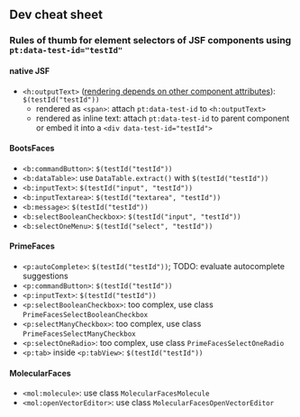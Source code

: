 ## Dev cheat sheet
### Rules of thumb for element selectors of JSF components using `pt:data-test-id="testId"`
#### native JSF
* `<h:outputText>` ([rendering depends on other component attributes](https://docs.oracle.com/javaee/7/javaserver-faces-2-2/vdldocs-facelets/h/outputText.html)): `$(testId("testId"))`
  * rendered as `<span>`: attach `pt:data-test-id` to `<h:outputText>`
  * rendered as inline text: attach `pt:data-test-id` to parent component or embed it into a `<div data-test-id="testId">`

#### BootsFaces
* `<b:commandButton>`: `$(testId("testId"))`
* `<b:dataTable>`: use `DataTable.extract()` with `$(testId("testId"))`
* `<b:inputText>`: `$(testId("input", "testId"))`
* `<b:inputTextarea>`: `$(testId("textarea", "testId"))`
* `<b:message>`: `$(testId("testId"))`
* `<b:selectBooleanCheckbox>`: `$(testId("input", "testId"))`
* `<b:selectOneMenu>`: `$(testId("select", "testId"))`

#### PrimeFaces
* `<p:autoComplete>`: `$(testId("testId"))`; TODO: evaluate autocomplete suggestions
* `<p:commandButton>`: `$(testId("testId"))`
* `<p:inputText>`: `$(testId("testId"))`
* `<p:selectBooleanCheckbox>`: too complex, use class `PrimeFacesSelectBooleanCheckbox`
* `<p:selectManyCheckbox>`: too complex, use class `PrimeFacesSelectManyCheckbox`
* `<p:selectOneRadio>`: too complex, use class `PrimeFacesSelectOneRadio`
* `<p:tab>` inside `<p:tabView>`: `$(testId("testId"))`

#### MolecularFaces
* `<mol:molecule>`: use class `MolecularFacesMolecule`
* `<mol:openVectorEditor>`: use class `MolecularFacesOpenVectorEditor`
